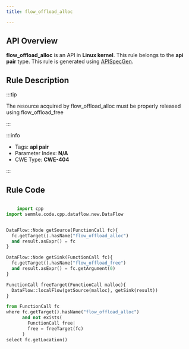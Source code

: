 ```yaml
---
title: flow_offload_alloc

---
```



## API Overview
**flow_offload_alloc** is an API in **Linux kernel**. This rule belongs to the **api pair** type. This rule is generated using [APISpecGen](../../tools/APISpecGen).
## Rule Description

:::tip

The resource acquired by flow_offload_alloc must be properly released using flow_offload_free

:::

:::info

- Tags: **api pair**
- Parameter Index: **N/A**
- CWE Type: **CWE-404**

:::

## Rule Code
```python

    import cpp
import semmle.code.cpp.dataflow.new.DataFlow


DataFlow::Node getSource(FunctionCall fc){
  fc.getTarget().hasName("flow_offload_alloc")
  and result.asExpr() = fc
}

DataFlow::Node getSink(FunctionCall fc){
  fc.getTarget().hasName("flow_offload_free")
  and result.asExpr() = fc.getArgument(0)
}

FunctionCall freeTarget(FunctionCall malloc){
  DataFlow::localFlow(getSource(malloc), getSink(result))
}

from FunctionCall fc
where fc.getTarget().hasName("flow_offload_alloc")
      and not exists(
        FunctionCall free| 
        free = freeTarget(fc)
      )
select fc.getLocation()

    
```